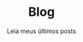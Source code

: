 ---
title: "Blog"
subtitle: "Leia meus últimos posts"
# meta description
description: "Leia meus últimos posts"
draft: false
---